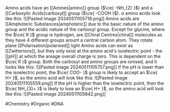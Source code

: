 Amino acids have an [[Amines|amino]] group ($\ce{ -NH_{2} }$) and a [[Carboxylic Acids|carboxyl]] group ($\ce{ -COOH }$). $\alpha$ amino acids look like this:
![[Pasted image 20240511105718.png]]
Amino acids are [[Amphoteric Substances|amphoteric]] due to the basic nature of the amino group and the acidic nature of the carboxyl group. Except for glycine, where the $\ce{ R }$ group is hydrogen, are [[Chiral Centres|chiral]] molecules as they have 4 different groups arount a central carbon atom. They rotate plane [[Polarisation|polarised]] light
Amino acids can exist as [[Zwitterions]], but they only exist at the amino acid's isoelectric point - the [[pH]] at which the areage overall charge is zero. This is dependent on the $\ce{ R }$ group. Both the carboxyl and amino groups are ionised, and it looks like this:
![[Pasted image 20240511105757.png]]
If the pH is lower than the isoelectric point, the $\ce{ COO- }$ group is likely to accept an $\ce{ H+ }$, so the amino acid will look like this:
![[Pasted image 20240511105559.png]]
If the pH is higher than the isoelectric point, then the $\ce{ NH_{3}+ }$ is likely to lose an $\ce{ H+ }$, so the amino acid will look like this:
![[Pasted image 20240511105842.png]]

#Chemistry #Organic #DNA 